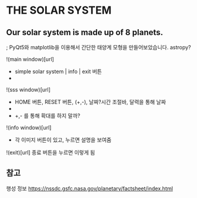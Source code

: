 # THE SOLAR SYSTEM
Our solar system is made up of 8 planets.
---

; PyQt5와 matplotlib을 이용해서 간단한 태양계 모형을 만들어보았습니다.
astropy?

!(main window)[url] 
- simple solar system | info | exit 버튼
-

!(sss window)[url]
- HOME 버튼, RESET 버튼, (+,-), 날짜?시간 조절바, 달력을 통해 날짜
- 
- +,- 를 통해 확대를 하지 말까?


!(info window)[url]
- 각 이미지 버튼이 있고, 누르면 설명을 보여줌

!(exit)[url] 종료 버튼을 누르면 이렇게 됨

## 참고

행성 정보
https://nssdc.gsfc.nasa.gov/planetary/factsheet/index.html

